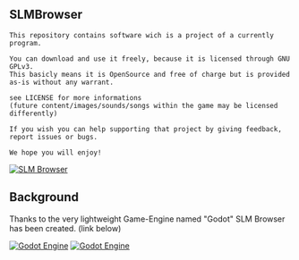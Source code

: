 ## SLMBrowser
```
This repository contains software wich is a project of a currently program.
	
You can download and use it freely, because it is licensed through GNU GPLv3.
This basicly means it is OpenSource and free of charge but is provided as-is without any warrant.

see LICENSE for more informations
(future content/images/sounds/songs within the game may be licensed differently)

If you wish you can help supporting that project by giving feedback, report issues or bugs.

We hope you will enjoy!
```
[![SLM Browser](https://img.shields.io/badge/SLMBrowser-cURL/wiki-blue.svg?style=plastic)](https://github.com/ThinkOutsideTheCubicle/SLMBrowser/wiki/cURL-notice)

## Background
Thanks to the very lightweight Game-Engine named "Godot" SLM Browser has been created. (link below)

[![Godot Engine](https://img.shields.io/badge/GodotEngine-GithHub-blue.svg?style=plastic)](https://github.com/godotengine)
[![Godot Engine](https://img.shields.io/badge/GodotEngine-website-blue.svg?style=plastic)](http://www.godotengine.org/)
